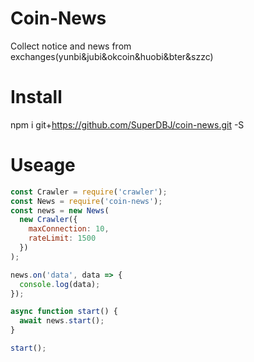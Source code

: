 # Coin-News
Collect notice and news from exchanges(yunbi&jubi&okcoin&huobi&bter&szzc)

# Install
npm i git+https://github.com/SuperDBJ/coin-news.git -S

# Useage
```js
const Crawler = require('crawler');
const News = require('coin-news');
const news = new News(
  new Crawler({
    maxConnection: 10,
    rateLimit: 1500
  })
);

news.on('data', data => {
  console.log(data);
});

async function start() {
  await news.start();
}

start();
```